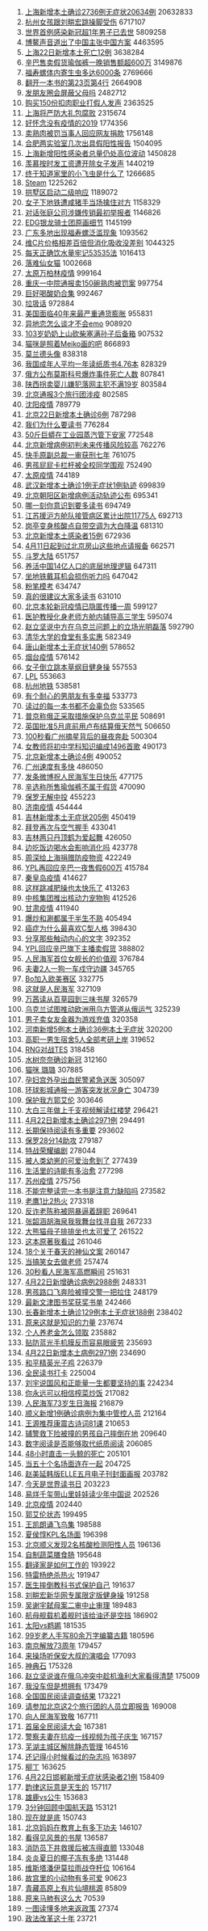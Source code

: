 1. [上海新增本土确诊2736例无症状20634例](https://s.weibo.com//weibo?q=%23%E4%B8%8A%E6%B5%B7%E6%96%B0%E5%A2%9E%E6%9C%AC%E5%9C%9F%E7%A1%AE%E8%AF%8A2736%E4%BE%8B%E6%97%A0%E7%97%87%E7%8A%B620634%E4%BE%8B%23&Refer=top) 20632833
2. [杭州女孩跟刘畊宏跳操脚受伤](https://s.weibo.com//weibo?q=%23%E6%9D%AD%E5%B7%9E%E5%A5%B3%E5%AD%A9%E8%B7%9F%E5%88%98%E7%95%8A%E5%AE%8F%E8%B7%B3%E6%93%8D%E8%84%9A%E5%8F%97%E4%BC%A4%23&Refer=top) 6717107
3. [世界首例感染新冠超1年男子已去世](https://s.weibo.com//weibo?q=%23%E4%B8%96%E7%95%8C%E9%A6%96%E4%BE%8B%E6%84%9F%E6%9F%93%E6%96%B0%E5%86%A0%E8%B6%851%E5%B9%B4%E7%94%B7%E5%AD%90%E5%B7%B2%E5%8E%BB%E4%B8%96%23&Refer=top) 5809258
4. [博鳌声音道出了中国主张中国方案](https://s.weibo.com//weibo?q=%23%E5%8D%9A%E9%B3%8C%E5%A3%B0%E9%9F%B3%E9%81%93%E5%87%BA%E4%BA%86%E4%B8%AD%E5%9B%BD%E4%B8%BB%E5%BC%A0%E4%B8%AD%E5%9B%BD%E6%96%B9%E6%A1%88%23&Refer=top) 4463595
5. [上海22日新增本土死亡12例](https://s.weibo.com//weibo?q=%23%E4%B8%8A%E6%B5%B722%E6%97%A5%E6%96%B0%E5%A2%9E%E6%9C%AC%E5%9C%9F%E6%AD%BB%E4%BA%A112%E4%BE%8B%23&Refer=top) 3638284
6. [辛巴售卖假货瑜伽裤一晚销售额超600万](https://s.weibo.com//weibo?q=%23%E8%BE%9B%E5%B7%B4%E5%94%AE%E5%8D%96%E5%81%87%E8%B4%A7%E7%91%9C%E4%BC%BD%E8%A3%A4%E4%B8%80%E6%99%9A%E9%94%80%E5%94%AE%E9%A2%9D%E8%B6%85600%E4%B8%87%23&Refer=top) 3149876
7. [福寿螺体内寄生虫多达6000条](https://s.weibo.com//weibo?q=%23%E7%A6%8F%E5%AF%BF%E8%9E%BA%E4%BD%93%E5%86%85%E5%AF%84%E7%94%9F%E8%99%AB%E5%A4%9A%E8%BE%BE6000%E6%9D%A1%23&Refer=top) 2769666
8. [翻开一本书的第23页第4行](https://s.weibo.com//weibo?q=%23%E7%BF%BB%E5%BC%80%E4%B8%80%E6%9C%AC%E4%B9%A6%E7%9A%84%E7%AC%AC23%E9%A1%B5%E7%AC%AC4%E8%A1%8C%23&Refer=top) 2664908
9. [发朋友圈会屏蔽父母吗](https://s.weibo.com//weibo?q=%23%E5%8F%91%E6%9C%8B%E5%8F%8B%E5%9C%88%E4%BC%9A%E5%B1%8F%E8%94%BD%E7%88%B6%E6%AF%8D%E5%90%97%23&Refer=top) 2482712
10. [购买150份扣肉职业打假人发声](https://s.weibo.com//weibo?q=%23%E8%B4%AD%E4%B9%B0150%E4%BB%BD%E6%89%A3%E8%82%89%E8%81%8C%E4%B8%9A%E6%89%93%E5%81%87%E4%BA%BA%E5%8F%91%E5%A3%B0%23&Refer=top) 2363525
11. [上海将严防大礼包腐败](https://s.weibo.com//weibo?q=%23%E4%B8%8A%E6%B5%B7%E5%B0%86%E4%B8%A5%E9%98%B2%E5%A4%A7%E7%A4%BC%E5%8C%85%E8%85%90%E8%B4%A5%23&Refer=top) 2315674
12. [好怀念没有疫情的2019](https://s.weibo.com//weibo?q=%23%E5%A5%BD%E6%80%80%E5%BF%B5%E6%B2%A1%E6%9C%89%E7%96%AB%E6%83%85%E7%9A%842019%23&Refer=top) 1774356
13. [卖熟肉被罚当事人回应网友捐款](https://s.weibo.com//weibo?q=%23%E5%8D%96%E7%86%9F%E8%82%89%E8%A2%AB%E7%BD%9A%E5%BD%93%E4%BA%8B%E4%BA%BA%E5%9B%9E%E5%BA%94%E7%BD%91%E5%8F%8B%E6%8D%90%E6%AC%BE%23&Refer=top) 1756148
14. [合肥两实验室几次出具假阳性报告](https://s.weibo.com//weibo?q=%23%E5%90%88%E8%82%A5%E4%B8%A4%E5%AE%9E%E9%AA%8C%E5%AE%A4%E5%87%A0%E6%AC%A1%E5%87%BA%E5%85%B7%E5%81%87%E9%98%B3%E6%80%A7%E6%8A%A5%E5%91%8A%23&Refer=top) 1504095
15. [上海新增阳性感染者总量仍处高位波动](https://s.weibo.com//weibo?q=%23%E4%B8%8A%E6%B5%B7%E6%96%B0%E5%A2%9E%E9%98%B3%E6%80%A7%E6%84%9F%E6%9F%93%E8%80%85%E6%80%BB%E9%87%8F%E4%BB%8D%E5%A4%84%E9%AB%98%E4%BD%8D%E6%B3%A2%E5%8A%A8%23&Refer=top) 1450828
16. [羡慕按时发工资遭开除女子发声](https://s.weibo.com//weibo?q=%23%E7%BE%A1%E6%85%95%E6%8C%89%E6%97%B6%E5%8F%91%E5%B7%A5%E8%B5%84%E9%81%AD%E5%BC%80%E9%99%A4%E5%A5%B3%E5%AD%90%E5%8F%91%E5%A3%B0%23&Refer=top) 1440219
17. [终于知道家里的小飞虫是什么了](https://s.weibo.com//weibo?q=%23%E7%BB%88%E4%BA%8E%E7%9F%A5%E9%81%93%E5%AE%B6%E9%87%8C%E7%9A%84%E5%B0%8F%E9%A3%9E%E8%99%AB%E6%98%AF%E4%BB%80%E4%B9%88%E4%BA%86%23&Refer=top) 1266685
18. [Steam](https://s.weibo.com//weibo?q=%23Steam%23&Refer=top) 1225262
19. [拱墅区启动二级响应](https://s.weibo.com//weibo?q=%23%E6%8B%B1%E5%A2%85%E5%8C%BA%E5%90%AF%E5%8A%A8%E4%BA%8C%E7%BA%A7%E5%93%8D%E5%BA%94%23&Refer=top) 1189072
20. [女子下地铁遭咸猪手当场擒住对方](https://s.weibo.com//weibo?q=%23%E5%A5%B3%E5%AD%90%E4%B8%8B%E5%9C%B0%E9%93%81%E9%81%AD%E5%92%B8%E7%8C%AA%E6%89%8B%E5%BD%93%E5%9C%BA%E6%93%92%E4%BD%8F%E5%AF%B9%E6%96%B9%23&Refer=top) 1158329
21. [对话张庭公司涉嫌传销最初举报者](https://s.weibo.com//weibo?q=%23%E5%AF%B9%E8%AF%9D%E5%BC%A0%E5%BA%AD%E5%85%AC%E5%8F%B8%E6%B6%89%E5%AB%8C%E4%BC%A0%E9%94%80%E6%9C%80%E5%88%9D%E4%B8%BE%E6%8A%A5%E8%80%85%23&Refer=top) 1146826
22. [EDG银龙骑士团原画细节](https://s.weibo.com//weibo?q=%23EDG%E9%93%B6%E9%BE%99%E9%AA%91%E5%A3%AB%E5%9B%A2%E5%8E%9F%E7%94%BB%E7%BB%86%E8%8A%82%23&Refer=top) 1145199
23. [广东多地出现福寿螺泛滥现象](https://s.weibo.com//weibo?q=%23%E5%B9%BF%E4%B8%9C%E5%A4%9A%E5%9C%B0%E5%87%BA%E7%8E%B0%E7%A6%8F%E5%AF%BF%E8%9E%BA%E6%B3%9B%E6%BB%A5%E7%8E%B0%E8%B1%A1%23&Refer=top) 1093562
24. [维C片价格相差百倍但消化吸收没差别](https://s.weibo.com//weibo?q=%23%E7%BB%B4C%E7%89%87%E4%BB%B7%E6%A0%BC%E7%9B%B8%E5%B7%AE%E7%99%BE%E5%80%8D%E4%BD%86%E6%B6%88%E5%8C%96%E5%90%B8%E6%94%B6%E6%B2%A1%E5%B7%AE%E5%88%AB%23&Refer=top) 1044325
25. [每天正确饮水量牢记53535法](https://s.weibo.com//weibo?q=%23%E6%AF%8F%E5%A4%A9%E6%AD%A3%E7%A1%AE%E9%A5%AE%E6%B0%B4%E9%87%8F%E7%89%A2%E8%AE%B053535%E6%B3%95%23&Refer=top) 1016413
26. [落难仙女猫](https://s.weibo.com//weibo?q=%23%E8%90%BD%E9%9A%BE%E4%BB%99%E5%A5%B3%E7%8C%AB%23&Refer=top) 1002668
27. [太原万柏林疫情](https://s.weibo.com//weibo?q=%E5%A4%AA%E5%8E%9F%E4%B8%87%E6%9F%8F%E6%9E%97%E7%96%AB%E6%83%85&Refer=top) 999164
28. [重庆一中院通报卖150碗熟肉被罚案](https://s.weibo.com//weibo?q=%23%E9%87%8D%E5%BA%86%E4%B8%80%E4%B8%AD%E9%99%A2%E9%80%9A%E6%8A%A5%E5%8D%96150%E7%A2%97%E7%86%9F%E8%82%89%E8%A2%AB%E7%BD%9A%E6%A1%88%23&Refer=top) 997754
29. [巨好喝酸奶合集](https://s.weibo.com//weibo?q=%E5%B7%A8%E5%A5%BD%E5%96%9D%E9%85%B8%E5%A5%B6%E5%90%88%E9%9B%86&Refer=top) 992467
30. [垃圾话](https://s.weibo.com//weibo?q=%E5%9E%83%E5%9C%BE%E8%AF%9D&Refer=top) 972884
31. [美国面临40年来最严重通货膨胀](https://s.weibo.com//weibo?q=%23%E7%BE%8E%E5%9B%BD%E9%9D%A2%E4%B8%B440%E5%B9%B4%E6%9D%A5%E6%9C%80%E4%B8%A5%E9%87%8D%E9%80%9A%E8%B4%A7%E8%86%A8%E8%83%80%23&Refer=top) 955831
32. [异地恋怎么谈才不会emo](https://s.weibo.com//weibo?q=%23%E5%BC%82%E5%9C%B0%E6%81%8B%E6%80%8E%E4%B9%88%E8%B0%88%E6%89%8D%E4%B8%8D%E4%BC%9Aemo%23&Refer=top) 908920
33. [103岁奶奶上山砍柴塞满孙子后备箱](https://s.weibo.com//weibo?q=%23103%E5%B2%81%E5%A5%B6%E5%A5%B6%E4%B8%8A%E5%B1%B1%E7%A0%8D%E6%9F%B4%E5%A1%9E%E6%BB%A1%E5%AD%99%E5%AD%90%E5%90%8E%E5%A4%87%E7%AE%B1%23&Refer=top) 907532
34. [猫咪是照着Meiko画的吧](https://s.weibo.com//weibo?q=%23%E7%8C%AB%E5%92%AA%E6%98%AF%E7%85%A7%E7%9D%80Meiko%E7%94%BB%E7%9A%84%E5%90%A7%23&Refer=top) 866893
35. [莫兰德头像](https://s.weibo.com//weibo?q=%23%E8%8E%AB%E5%85%B0%E5%BE%B7%E5%A4%B4%E5%83%8F%23&Refer=top) 838318
36. [我国成年人平均一年读纸质书4.76本](https://s.weibo.com//weibo?q=%23%E6%88%91%E5%9B%BD%E6%88%90%E5%B9%B4%E4%BA%BA%E5%B9%B3%E5%9D%87%E4%B8%80%E5%B9%B4%E8%AF%BB%E7%BA%B8%E8%B4%A8%E4%B9%A64.76%E6%9C%AC%23&Refer=top) 828329
37. [俄方公布莫斯科号爆炸事件死亡人数](https://s.weibo.com//weibo?q=%23%E4%BF%84%E6%96%B9%E5%85%AC%E5%B8%83%E8%8E%AB%E6%96%AF%E7%A7%91%E5%8F%B7%E7%88%86%E7%82%B8%E4%BA%8B%E4%BB%B6%E6%AD%BB%E4%BA%A1%E4%BA%BA%E6%95%B0%23&Refer=top) 807841
38. [陕西拐卖婴儿嫌犯落网主犯不满19岁](https://s.weibo.com//weibo?q=%23%E9%99%95%E8%A5%BF%E6%8B%90%E5%8D%96%E5%A9%B4%E5%84%BF%E5%AB%8C%E7%8A%AF%E8%90%BD%E7%BD%91%E4%B8%BB%E7%8A%AF%E4%B8%8D%E6%BB%A119%E5%B2%81%23&Refer=top) 803584
39. [北京通报3个旅行团涉疫](https://s.weibo.com//weibo?q=%23%E5%8C%97%E4%BA%AC%E9%80%9A%E6%8A%A53%E4%B8%AA%E6%97%85%E8%A1%8C%E5%9B%A2%E6%B6%89%E7%96%AB%23&Refer=top) 802585
40. [沈阳疫情](https://s.weibo.com//weibo?q=%23%E6%B2%88%E9%98%B3%E7%96%AB%E6%83%85%23&Refer=top) 789779
41. [北京22日新增本土确诊6例](https://s.weibo.com//weibo?q=%23%E5%8C%97%E4%BA%AC22%E6%97%A5%E6%96%B0%E5%A2%9E%E6%9C%AC%E5%9C%9F%E7%A1%AE%E8%AF%8A6%E4%BE%8B%23&Refer=top) 787298
42. [我们为什么要读书](https://s.weibo.com//weibo?q=%23%E6%88%91%E4%BB%AC%E4%B8%BA%E4%BB%80%E4%B9%88%E8%A6%81%E8%AF%BB%E4%B9%A6%23&Refer=top) 776284
43. [50斤巨蟒在工业园蒸汽管下安家](https://s.weibo.com//weibo?q=%2350%E6%96%A4%E5%B7%A8%E8%9F%92%E5%9C%A8%E5%B7%A5%E4%B8%9A%E5%9B%AD%E8%92%B8%E6%B1%BD%E7%AE%A1%E4%B8%8B%E5%AE%89%E5%AE%B6%23&Refer=top) 772548
44. [北京新增病例初判未来传播风险较高](https://s.weibo.com//weibo?q=%23%E5%8C%97%E4%BA%AC%E6%96%B0%E5%A2%9E%E7%97%85%E4%BE%8B%E5%88%9D%E5%88%A4%E6%9C%AA%E6%9D%A5%E4%BC%A0%E6%92%AD%E9%A3%8E%E9%99%A9%E8%BE%83%E9%AB%98%23&Refer=top) 762276
45. [快手原副总裁一审获刑七年](https://s.weibo.com//weibo?q=%23%E5%BF%AB%E6%89%8B%E5%8E%9F%E5%89%AF%E6%80%BB%E8%A3%81%E4%B8%80%E5%AE%A1%E8%8E%B7%E5%88%91%E4%B8%83%E5%B9%B4%23&Refer=top) 761075
46. [男孩屁屁卡栏杆被全校同学围观](https://s.weibo.com//weibo?q=%23%E7%94%B7%E5%AD%A9%E5%B1%81%E5%B1%81%E5%8D%A1%E6%A0%8F%E6%9D%86%E8%A2%AB%E5%85%A8%E6%A0%A1%E5%90%8C%E5%AD%A6%E5%9B%B4%E8%A7%82%23&Refer=top) 752490
47. [太原疫情](https://s.weibo.com//weibo?q=%23%E5%A4%AA%E5%8E%9F%E7%96%AB%E6%83%85%23&Refer=top) 744189
48. [武汉新增本土确诊1例无症状1例轨迹](https://s.weibo.com//weibo?q=%23%E6%AD%A6%E6%B1%89%E6%96%B0%E5%A2%9E%E6%9C%AC%E5%9C%9F%E7%A1%AE%E8%AF%8A1%E4%BE%8B%E6%97%A0%E7%97%87%E7%8A%B61%E4%BE%8B%E8%BD%A8%E8%BF%B9%23&Refer=top) 699839
49. [北京朝阳区新增病例活动轨迹公布](https://s.weibo.com//weibo?q=%23%E5%8C%97%E4%BA%AC%E6%9C%9D%E9%98%B3%E5%8C%BA%E6%96%B0%E5%A2%9E%E7%97%85%E4%BE%8B%E6%B4%BB%E5%8A%A8%E8%BD%A8%E8%BF%B9%E5%85%AC%E5%B8%83%23&Refer=top) 695341
50. [哪一刻你意识到要多读书](https://s.weibo.com//weibo?q=%23%E5%93%AA%E4%B8%80%E5%88%BB%E4%BD%A0%E6%84%8F%E8%AF%86%E5%88%B0%E8%A6%81%E5%A4%9A%E8%AF%BB%E4%B9%A6%23&Refer=top) 694749
51. [江苏援沪方舱队接管病区累计出院11775人](https://s.weibo.com//weibo?q=%23%E6%B1%9F%E8%8B%8F%E6%8F%B4%E6%B2%AA%E6%96%B9%E8%88%B1%E9%98%9F%E6%8E%A5%E7%AE%A1%E7%97%85%E5%8C%BA%E7%B4%AF%E8%AE%A1%E5%87%BA%E9%99%A211775%E4%BA%BA%23&Refer=top) 692713
52. [岗亭变身核酸点自带空调为大白降温](https://s.weibo.com//weibo?q=%23%E5%B2%97%E4%BA%AD%E5%8F%98%E8%BA%AB%E6%A0%B8%E9%85%B8%E7%82%B9%E8%87%AA%E5%B8%A6%E7%A9%BA%E8%B0%83%E4%B8%BA%E5%A4%A7%E7%99%BD%E9%99%8D%E6%B8%A9%23&Refer=top) 681310
53. [北京新增本土感染者15例](https://s.weibo.com//weibo?q=%23%E5%8C%97%E4%BA%AC%E6%96%B0%E5%A2%9E%E6%9C%AC%E5%9C%9F%E6%84%9F%E6%9F%93%E8%80%8515%E4%BE%8B%23&Refer=top) 672936
54. [4月11日起到过北京房山这些地点请报备](https://s.weibo.com//weibo?q=%234%E6%9C%8811%E6%97%A5%E8%B5%B7%E5%88%B0%E8%BF%87%E5%8C%97%E4%BA%AC%E6%88%BF%E5%B1%B1%E8%BF%99%E4%BA%9B%E5%9C%B0%E7%82%B9%E8%AF%B7%E6%8A%A5%E5%A4%87%23&Refer=top) 662571
55. [斗罗大陆](https://s.weibo.com//weibo?q=%E6%96%97%E7%BD%97%E5%A4%A7%E9%99%86&Refer=top) 651757
56. [养活中国14亿人口的底层地理逻辑](https://s.weibo.com//weibo?q=%E5%85%BB%E6%B4%BB%E4%B8%AD%E5%9B%BD14%E4%BA%BF%E4%BA%BA%E5%8F%A3%E7%9A%84%E5%BA%95%E5%B1%82%E5%9C%B0%E7%90%86%E9%80%BB%E8%BE%91&Refer=top) 647311
57. [坐地铁戴耳机会损伤听力吗](https://s.weibo.com//weibo?q=%23%E5%9D%90%E5%9C%B0%E9%93%81%E6%88%B4%E8%80%B3%E6%9C%BA%E4%BC%9A%E6%8D%9F%E4%BC%A4%E5%90%AC%E5%8A%9B%E5%90%97%23&Refer=top) 647042
58. [粉笔模考](https://s.weibo.com//weibo?q=%23%E7%B2%89%E7%AC%94%E6%A8%A1%E8%80%83%23&Refer=top) 634747
59. [真的很建议大家多读书](https://s.weibo.com//weibo?q=%23%E7%9C%9F%E7%9A%84%E5%BE%88%E5%BB%BA%E8%AE%AE%E5%A4%A7%E5%AE%B6%E5%A4%9A%E8%AF%BB%E4%B9%A6%23&Refer=top) 631010
60. [北京本轮新冠疫情已隐匿传播一周](https://s.weibo.com//weibo?q=%23%E5%8C%97%E4%BA%AC%E6%9C%AC%E8%BD%AE%E6%96%B0%E5%86%A0%E7%96%AB%E6%83%85%E5%B7%B2%E9%9A%90%E5%8C%BF%E4%BC%A0%E6%92%AD%E4%B8%80%E5%91%A8%23&Refer=top) 599127
61. [医护教授化身老师方舱内辅导高三学生](https://s.weibo.com//weibo?q=%23%E5%8C%BB%E6%8A%A4%E6%95%99%E6%8E%88%E5%8C%96%E8%BA%AB%E8%80%81%E5%B8%88%E6%96%B9%E8%88%B1%E5%86%85%E8%BE%85%E5%AF%BC%E9%AB%98%E4%B8%89%E5%AD%A6%E7%94%9F%23&Refer=top) 595074
62. [赵立坚说中方在乌克兰问题上的立场光明磊落](https://s.weibo.com//weibo?q=%23%E8%B5%B5%E7%AB%8B%E5%9D%9A%E8%AF%B4%E4%B8%AD%E6%96%B9%E5%9C%A8%E4%B9%8C%E5%85%8B%E5%85%B0%E9%97%AE%E9%A2%98%E4%B8%8A%E7%9A%84%E7%AB%8B%E5%9C%BA%E5%85%89%E6%98%8E%E7%A3%8A%E8%90%BD%23&Refer=top) 592790
63. [清华大学的食堂有多实惠](https://s.weibo.com//weibo?q=%23%E6%B8%85%E5%8D%8E%E5%A4%A7%E5%AD%A6%E7%9A%84%E9%A3%9F%E5%A0%82%E6%9C%89%E5%A4%9A%E5%AE%9E%E6%83%A0%23&Refer=top) 582349
64. [唐山新增本土无症状140例](https://s.weibo.com//weibo?q=%23%E5%94%90%E5%B1%B1%E6%96%B0%E5%A2%9E%E6%9C%AC%E5%9C%9F%E6%97%A0%E7%97%87%E7%8A%B6140%E4%BE%8B%23&Refer=top) 578652
65. [烟台疫情](https://s.weibo.com//weibo?q=%23%E7%83%9F%E5%8F%B0%E7%96%AB%E6%83%85%23&Refer=top) 576142
66. [女子倒立跳本草纲目健身操](https://s.weibo.com//weibo?q=%23%E5%A5%B3%E5%AD%90%E5%80%92%E7%AB%8B%E8%B7%B3%E6%9C%AC%E8%8D%89%E7%BA%B2%E7%9B%AE%E5%81%A5%E8%BA%AB%E6%93%8D%23&Refer=top) 557553
67. [LPL](https://s.weibo.com//weibo?q=LPL&Refer=top) 553663
68. [杭州地铁](https://s.weibo.com//weibo?q=%E6%9D%AD%E5%B7%9E%E5%9C%B0%E9%93%81&Refer=top) 538581
69. [有个耐心的男朋友有多幸福](https://s.weibo.com//weibo?q=%23%E6%9C%89%E4%B8%AA%E8%80%90%E5%BF%83%E7%9A%84%E7%94%B7%E6%9C%8B%E5%8F%8B%E6%9C%89%E5%A4%9A%E5%B9%B8%E7%A6%8F%23&Refer=top) 533773
70. [读过的每一本书都不会辜负你](https://s.weibo.com//weibo?q=%23%E8%AF%BB%E8%BF%87%E7%9A%84%E6%AF%8F%E4%B8%80%E6%9C%AC%E4%B9%A6%E9%83%BD%E4%B8%8D%E4%BC%9A%E8%BE%9C%E8%B4%9F%E4%BD%A0%23&Refer=top) 533565
71. [普京称俄正采取措施保护乌克兰平民](https://s.weibo.com//weibo?q=%23%E6%99%AE%E4%BA%AC%E7%A7%B0%E4%BF%84%E6%AD%A3%E9%87%87%E5%8F%96%E6%8E%AA%E6%96%BD%E4%BF%9D%E6%8A%A4%E4%B9%8C%E5%85%8B%E5%85%B0%E5%B9%B3%E6%B0%91%23&Refer=top) 508691
72. [英国批准5月底前用卢布结算俄天然气](https://s.weibo.com//weibo?q=%23%E8%8B%B1%E5%9B%BD%E6%89%B9%E5%87%865%E6%9C%88%E5%BA%95%E5%89%8D%E7%94%A8%E5%8D%A2%E5%B8%83%E7%BB%93%E7%AE%97%E4%BF%84%E5%A4%A9%E7%84%B6%E6%B0%94%23&Refer=top) 506650
73. [100秒看广州摘星背后的昼夜奔赴](https://s.weibo.com//weibo?q=%23100%E7%A7%92%E7%9C%8B%E5%B9%BF%E5%B7%9E%E6%91%98%E6%98%9F%E8%83%8C%E5%90%8E%E7%9A%84%E6%98%BC%E5%A4%9C%E5%A5%94%E8%B5%B4%23&Refer=top) 500304
74. [女教师将初中学科知识编成1496首歌](https://s.weibo.com//weibo?q=%23%E5%A5%B3%E6%95%99%E5%B8%88%E5%B0%86%E5%88%9D%E4%B8%AD%E5%AD%A6%E7%A7%91%E7%9F%A5%E8%AF%86%E7%BC%96%E6%88%901496%E9%A6%96%E6%AD%8C%23&Refer=top) 490173
75. [北京新增本土确诊4例](https://s.weibo.com//weibo?q=%23%E5%8C%97%E4%BA%AC%E6%96%B0%E5%A2%9E%E6%9C%AC%E5%9C%9F%E7%A1%AE%E8%AF%8A4%E4%BE%8B%23&Refer=top) 490052
76. [广州速度有多快](https://s.weibo.com//weibo?q=%23%E5%B9%BF%E5%B7%9E%E9%80%9F%E5%BA%A6%E6%9C%89%E5%A4%9A%E5%BF%AB%23&Refer=top) 486050
77. [发条微博祝人民海军生日快乐](https://s.weibo.com//weibo?q=%23%E5%8F%91%E6%9D%A1%E5%BE%AE%E5%8D%9A%E7%A5%9D%E4%BA%BA%E6%B0%91%E6%B5%B7%E5%86%9B%E7%94%9F%E6%97%A5%E5%BF%AB%E4%B9%90%23&Refer=top) 477175
78. [辛选称所售瑜伽裤不属于假货](https://s.weibo.com//weibo?q=%23%E8%BE%9B%E9%80%89%E7%A7%B0%E6%89%80%E5%94%AE%E7%91%9C%E4%BC%BD%E8%A3%A4%E4%B8%8D%E5%B1%9E%E4%BA%8E%E5%81%87%E8%B4%A7%23&Refer=top) 470090
79. [保罗无解中投](https://s.weibo.com//weibo?q=%23%E4%BF%9D%E7%BD%97%E6%97%A0%E8%A7%A3%E4%B8%AD%E6%8A%95%23&Refer=top) 455223
80. [济南疫情](https://s.weibo.com//weibo?q=%23%E6%B5%8E%E5%8D%97%E7%96%AB%E6%83%85%23&Refer=top) 454444
81. [吉林新增本土无症状205例](https://s.weibo.com//weibo?q=%23%E5%90%89%E6%9E%97%E6%96%B0%E5%A2%9E%E6%9C%AC%E5%9C%9F%E6%97%A0%E7%97%87%E7%8A%B6205%E4%BE%8B%23&Refer=top) 450419
82. [拜登再次与空气握手](https://s.weibo.com//weibo?q=%23%E6%8B%9C%E7%99%BB%E5%86%8D%E6%AC%A1%E4%B8%8E%E7%A9%BA%E6%B0%94%E6%8F%A1%E6%89%8B%23&Refer=top) 433041
83. [吉林两只丹顶鹤为爱起舞](https://s.weibo.com//weibo?q=%23%E5%90%89%E6%9E%97%E4%B8%A4%E5%8F%AA%E4%B8%B9%E9%A1%B6%E9%B9%A4%E4%B8%BA%E7%88%B1%E8%B5%B7%E8%88%9E%23&Refer=top) 426050
84. [边吃饭边喝水会影响消化吗](https://s.weibo.com//weibo?q=%23%E8%BE%B9%E5%90%83%E9%A5%AD%E8%BE%B9%E5%96%9D%E6%B0%B4%E4%BC%9A%E5%BD%B1%E5%93%8D%E6%B6%88%E5%8C%96%E5%90%97%23&Refer=top) 423778
85. [周深给上海捐赠防疫物资](https://s.weibo.com//weibo?q=%23%E5%91%A8%E6%B7%B1%E7%BB%99%E4%B8%8A%E6%B5%B7%E6%8D%90%E8%B5%A0%E9%98%B2%E7%96%AB%E7%89%A9%E8%B5%84%23&Refer=top) 422249
86. [YPL再回应辛巴一夜售假600万](https://s.weibo.com//weibo?q=%23YPL%E5%86%8D%E5%9B%9E%E5%BA%94%E8%BE%9B%E5%B7%B4%E4%B8%80%E5%A4%9C%E5%94%AE%E5%81%87600%E4%B8%87%23&Refer=top) 415784
87. [秦皇岛疫情](https://s.weibo.com//weibo?q=%E7%A7%A6%E7%9A%87%E5%B2%9B%E7%96%AB%E6%83%85&Refer=top) 414627
88. [这样跳减肥操也太快乐了](https://s.weibo.com//weibo?q=%23%E8%BF%99%E6%A0%B7%E8%B7%B3%E5%87%8F%E8%82%A5%E6%93%8D%E4%B9%9F%E5%A4%AA%E5%BF%AB%E4%B9%90%E4%BA%86%23&Refer=top) 413263
89. [中核集团推出核动力宠物狗](https://s.weibo.com//weibo?q=%23%E4%B8%AD%E6%A0%B8%E9%9B%86%E5%9B%A2%E6%8E%A8%E5%87%BA%E6%A0%B8%E5%8A%A8%E5%8A%9B%E5%AE%A0%E7%89%A9%E7%8B%97%23&Refer=top) 412526
90. [甘肃疫情](https://s.weibo.com//weibo?q=%E7%94%98%E8%82%83%E7%96%AB%E6%83%85&Refer=top) 411940
91. [爆炒和涮都属于半生不熟](https://s.weibo.com//weibo?q=%23%E7%88%86%E7%82%92%E5%92%8C%E6%B6%AE%E9%83%BD%E5%B1%9E%E4%BA%8E%E5%8D%8A%E7%94%9F%E4%B8%8D%E7%86%9F%23&Refer=top) 405494
92. [癌症为什么最喜欢C型人格](https://s.weibo.com//weibo?q=%23%E7%99%8C%E7%97%87%E4%B8%BA%E4%BB%80%E4%B9%88%E6%9C%80%E5%96%9C%E6%AC%A2C%E5%9E%8B%E4%BA%BA%E6%A0%BC%23&Refer=top) 398430
93. [分享那些触动内心的文字](https://s.weibo.com//weibo?q=%23%E5%88%86%E4%BA%AB%E9%82%A3%E4%BA%9B%E8%A7%A6%E5%8A%A8%E5%86%85%E5%BF%83%E7%9A%84%E6%96%87%E5%AD%97%23&Refer=top) 392352
94. [YPL回应辛巴旗下主播卖假货](https://s.weibo.com//weibo?q=%23YPL%E5%9B%9E%E5%BA%94%E8%BE%9B%E5%B7%B4%E6%97%97%E4%B8%8B%E4%B8%BB%E6%92%AD%E5%8D%96%E5%81%87%E8%B4%A7%23&Refer=top) 388802
95. [人民海军首位女舰长的价值观](https://s.weibo.com//weibo?q=%23%E4%BA%BA%E6%B0%91%E6%B5%B7%E5%86%9B%E9%A6%96%E4%BD%8D%E5%A5%B3%E8%88%B0%E9%95%BF%E7%9A%84%E4%BB%B7%E5%80%BC%E8%A7%82%23&Refer=top) 376784
96. [夫妻2人一狗一车戍守边疆](https://s.weibo.com//weibo?q=%23%E5%A4%AB%E5%A6%BB2%E4%BA%BA%E4%B8%80%E7%8B%97%E4%B8%80%E8%BD%A6%E6%88%8D%E5%AE%88%E8%BE%B9%E7%96%86%23&Refer=top) 345765
97. [Bo加入欧美赛区](https://s.weibo.com//weibo?q=%23Bo%E5%8A%A0%E5%85%A5%E6%AC%A7%E7%BE%8E%E8%B5%9B%E5%8C%BA%23&Refer=top) 332775
98. [这就是人民海军](https://s.weibo.com//weibo?q=%23%E8%BF%99%E5%B0%B1%E6%98%AF%E4%BA%BA%E6%B0%91%E6%B5%B7%E5%86%9B%23&Refer=top) 327109
99. [万茜读从百草园到三味书屋](https://s.weibo.com//weibo?q=%23%E4%B8%87%E8%8C%9C%E8%AF%BB%E4%BB%8E%E7%99%BE%E8%8D%89%E5%9B%AD%E5%88%B0%E4%B8%89%E5%91%B3%E4%B9%A6%E5%B1%8B%23&Refer=top) 326579
100. [乌克兰试图推动欧洲用乌方管道从俄运气](https://s.weibo.com//weibo?q=%23%E4%B9%8C%E5%85%8B%E5%85%B0%E8%AF%95%E5%9B%BE%E6%8E%A8%E5%8A%A8%E6%AC%A7%E6%B4%B2%E7%94%A8%E4%B9%8C%E6%96%B9%E7%AE%A1%E9%81%93%E4%BB%8E%E4%BF%84%E8%BF%90%E6%B0%94%23&Refer=top) 325239
101. [男子卖女友金器为游戏充值](https://s.weibo.com//weibo?q=%23%E7%94%B7%E5%AD%90%E5%8D%96%E5%A5%B3%E5%8F%8B%E9%87%91%E5%99%A8%E4%B8%BA%E6%B8%B8%E6%88%8F%E5%85%85%E5%80%BC%23&Refer=top) 320358
102. [河南新增5例本土确诊36例本土无症状](https://s.weibo.com//weibo?q=%23%E6%B2%B3%E5%8D%97%E6%96%B0%E5%A2%9E5%E4%BE%8B%E6%9C%AC%E5%9C%9F%E7%A1%AE%E8%AF%8A36%E4%BE%8B%E6%9C%AC%E5%9C%9F%E6%97%A0%E7%97%87%E7%8A%B6%23&Refer=top) 320200
103. [高职一男生宿舍5人全部考研上岸](https://s.weibo.com//weibo?q=%23%E9%AB%98%E8%81%8C%E4%B8%80%E7%94%B7%E7%94%9F%E5%AE%BF%E8%88%8D5%E4%BA%BA%E5%85%A8%E9%83%A8%E8%80%83%E7%A0%94%E4%B8%8A%E5%B2%B8%23&Refer=top) 319652
104. [RNG对战TES](https://s.weibo.com//weibo?q=%23RNG%E5%AF%B9%E6%88%98TES%23&Refer=top) 318458
105. [水树奈奈确诊新冠](https://s.weibo.com//weibo?q=%23%E6%B0%B4%E6%A0%91%E5%A5%88%E5%A5%88%E7%A1%AE%E8%AF%8A%E6%96%B0%E5%86%A0%23&Refer=top) 312160
106. [猫咪 璐璐](https://s.weibo.com//weibo?q=%E7%8C%AB%E5%92%AA%20%E7%92%90%E7%92%90&Refer=top) 307885
107. [孕妇宫外孕出血民警紧急送医](https://s.weibo.com//weibo?q=%23%E5%AD%95%E5%A6%87%E5%AE%AB%E5%A4%96%E5%AD%95%E5%87%BA%E8%A1%80%E6%B0%91%E8%AD%A6%E7%B4%A7%E6%80%A5%E9%80%81%E5%8C%BB%23&Refer=top) 305097
108. [环球影城通报一游客突发状况身亡](https://s.weibo.com//weibo?q=%23%E7%8E%AF%E7%90%83%E5%BD%B1%E5%9F%8E%E9%80%9A%E6%8A%A5%E4%B8%80%E6%B8%B8%E5%AE%A2%E7%AA%81%E5%8F%91%E7%8A%B6%E5%86%B5%E8%BA%AB%E4%BA%A1%23&Refer=top) 304739
109. [保护我方郭艾伦](https://s.weibo.com//weibo?q=%23%E4%BF%9D%E6%8A%A4%E6%88%91%E6%96%B9%E9%83%AD%E8%89%BE%E4%BC%A6%23&Refer=top) 303646
110. [大白三年做上千支视频解读红楼梦](https://s.weibo.com//weibo?q=%23%E5%A4%A7%E7%99%BD%E4%B8%89%E5%B9%B4%E5%81%9A%E4%B8%8A%E5%8D%83%E6%94%AF%E8%A7%86%E9%A2%91%E8%A7%A3%E8%AF%BB%E7%BA%A2%E6%A5%BC%E6%A2%A6%23&Refer=top) 296421
111. [4月22日新增本土确诊2971例](https://s.weibo.com//weibo?q=%234%E6%9C%8822%E6%97%A5%E6%96%B0%E5%A2%9E%E6%9C%AC%E5%9C%9F%E7%A1%AE%E8%AF%8A2971%E4%BE%8B%23&Refer=top) 294491
112. [长期保持阅读有多重要](https://s.weibo.com//weibo?q=%23%E9%95%BF%E6%9C%9F%E4%BF%9D%E6%8C%81%E9%98%85%E8%AF%BB%E6%9C%89%E5%A4%9A%E9%87%8D%E8%A6%81%23&Refer=top) 293602
113. [保罗28分14助攻](https://s.weibo.com//weibo?q=%23%E4%BF%9D%E7%BD%9728%E5%88%8614%E5%8A%A9%E6%94%BB%23&Refer=top) 279187
114. [特战荣耀编剧](https://s.weibo.com//weibo?q=%23%E7%89%B9%E6%88%98%E8%8D%A3%E8%80%80%E7%BC%96%E5%89%A7%23&Refer=top) 278044
115. [被人类幼崽的可爱治愈到了](https://s.weibo.com//weibo?q=%23%E8%A2%AB%E4%BA%BA%E7%B1%BB%E5%B9%BC%E5%B4%BD%E7%9A%84%E5%8F%AF%E7%88%B1%E6%B2%BB%E6%84%88%E5%88%B0%E4%BA%86%23&Refer=top) 277439
116. [生活里的诗能有多治愈](https://s.weibo.com//weibo?q=%23%E7%94%9F%E6%B4%BB%E9%87%8C%E7%9A%84%E8%AF%97%E8%83%BD%E6%9C%89%E5%A4%9A%E6%B2%BB%E6%84%88%23&Refer=top) 277298
117. [苏州疫情](https://s.weibo.com//weibo?q=%E8%8B%8F%E5%B7%9E%E7%96%AB%E6%83%85&Refer=top) 275756
118. [不能完整读完一本书是注意力缺陷吗](https://s.weibo.com//weibo?q=%23%E4%B8%8D%E8%83%BD%E5%AE%8C%E6%95%B4%E8%AF%BB%E5%AE%8C%E4%B8%80%E6%9C%AC%E4%B9%A6%E6%98%AF%E6%B3%A8%E6%84%8F%E5%8A%9B%E7%BC%BA%E9%99%B7%E5%90%97%23&Refer=top) 273582
119. [老鹰1比2热火](https://s.weibo.com//weibo?q=%23%E8%80%81%E9%B9%B01%E6%AF%942%E7%83%AD%E7%81%AB%23&Refer=top) 273318
120. [反诈老陈称被网暴逼着辞职](https://s.weibo.com//weibo?q=%23%E5%8F%8D%E8%AF%88%E8%80%81%E9%99%88%E7%A7%B0%E8%A2%AB%E7%BD%91%E6%9A%B4%E9%80%BC%E7%9D%80%E8%BE%9E%E8%81%8C%23&Refer=top) 269641
121. [张韶涵胡海泉我我舞台找寻自我](https://s.weibo.com//weibo?q=%23%E5%BC%A0%E9%9F%B6%E6%B6%B5%E8%83%A1%E6%B5%B7%E6%B3%89%E6%88%91%E6%88%91%E8%88%9E%E5%8F%B0%E6%89%BE%E5%AF%BB%E8%87%AA%E6%88%91%23&Refer=top) 267233
122. [大熊猫母子排排坐也太可爱了](https://s.weibo.com//weibo?q=%23%E5%A4%A7%E7%86%8A%E7%8C%AB%E6%AF%8D%E5%AD%90%E6%8E%92%E6%8E%92%E5%9D%90%E4%B9%9F%E5%A4%AA%E5%8F%AF%E7%88%B1%E4%BA%86%23&Refer=top) 261522
123. [这本原著我看过](https://s.weibo.com//weibo?q=%23%E8%BF%99%E6%9C%AC%E5%8E%9F%E8%91%97%E6%88%91%E7%9C%8B%E8%BF%87%23&Refer=top) 261046
124. [18个关于春天的神仙文案](https://s.weibo.com//weibo?q=%2318%E4%B8%AA%E5%85%B3%E4%BA%8E%E6%98%A5%E5%A4%A9%E7%9A%84%E7%A5%9E%E4%BB%99%E6%96%87%E6%A1%88%23&Refer=top) 260147
125. [当搞笑女去做老师](https://s.weibo.com//weibo?q=%23%E5%BD%93%E6%90%9E%E7%AC%91%E5%A5%B3%E5%8E%BB%E5%81%9A%E8%80%81%E5%B8%88%23&Refer=top) 257474
126. [30秒看人民海军高燃瞬间](https://s.weibo.com//weibo?q=%2330%E7%A7%92%E7%9C%8B%E4%BA%BA%E6%B0%91%E6%B5%B7%E5%86%9B%E9%AB%98%E7%87%83%E7%9E%AC%E9%97%B4%23&Refer=top) 251631
127. [4月22日新增确诊病例2988例](https://s.weibo.com//weibo?q=%234%E6%9C%8822%E6%97%A5%E6%96%B0%E5%A2%9E%E7%A1%AE%E8%AF%8A%E7%97%85%E4%BE%8B2988%E4%BE%8B%23&Refer=top) 248331
128. [男孩路口飞奔险被撞交警一把拉住](https://s.weibo.com//weibo?q=%23%E7%94%B7%E5%AD%A9%E8%B7%AF%E5%8F%A3%E9%A3%9E%E5%A5%94%E9%99%A9%E8%A2%AB%E6%92%9E%E4%BA%A4%E8%AD%A6%E4%B8%80%E6%8A%8A%E6%8B%89%E4%BD%8F%23&Refer=top) 248179
129. [最新文津图书奖获奖书单](https://s.weibo.com//weibo?q=%23%E6%9C%80%E6%96%B0%E6%96%87%E6%B4%A5%E5%9B%BE%E4%B9%A6%E5%A5%96%E8%8E%B7%E5%A5%96%E4%B9%A6%E5%8D%95%23&Refer=top) 242466
130. [长春新增本土确诊129例本土无症状188例](https://s.weibo.com//weibo?q=%23%E9%95%BF%E6%98%A5%E6%96%B0%E5%A2%9E%E6%9C%AC%E5%9C%9F%E7%A1%AE%E8%AF%8A129%E4%BE%8B%E6%9C%AC%E5%9C%9F%E6%97%A0%E7%97%87%E7%8A%B6188%E4%BE%8B%23&Refer=top) 238402
131. [原来这就是知识的力量](https://s.weibo.com//weibo?q=%23%E5%8E%9F%E6%9D%A5%E8%BF%99%E5%B0%B1%E6%98%AF%E7%9F%A5%E8%AF%86%E7%9A%84%E5%8A%9B%E9%87%8F%23&Refer=top) 237674
132. [个人养老金怎么领取](https://s.weibo.com//weibo?q=%23%E4%B8%AA%E4%BA%BA%E5%85%BB%E8%80%81%E9%87%91%E6%80%8E%E4%B9%88%E9%A2%86%E5%8F%96%23&Refer=top) 235882
133. [贴防蓝光手机膜反而容易眼疲劳](https://s.weibo.com//weibo?q=%23%E8%B4%B4%E9%98%B2%E8%93%9D%E5%85%89%E6%89%8B%E6%9C%BA%E8%86%9C%E5%8F%8D%E8%80%8C%E5%AE%B9%E6%98%93%E7%9C%BC%E7%96%B2%E5%8A%B3%23&Refer=top) 235693
134. [4月22日新增本土病例2971例](https://s.weibo.com//weibo?q=%234%E6%9C%8822%E6%97%A5%E6%96%B0%E5%A2%9E%E6%9C%AC%E5%9C%9F%E7%97%85%E4%BE%8B2971%E4%BE%8B%23&Refer=top) 234690
135. [和平精英光子鸡](https://s.weibo.com//weibo?q=%23%E5%92%8C%E5%B9%B3%E7%B2%BE%E8%8B%B1%E5%85%89%E5%AD%90%E9%B8%A1%23&Refer=top) 226379
136. [全民读书打卡](https://s.weibo.com//weibo?q=%E5%85%A8%E6%B0%91%E8%AF%BB%E4%B9%A6%E6%89%93%E5%8D%A1&Refer=top) 225004
137. [刘宇说国风和正能量一生都要坚持的事](https://s.weibo.com//weibo?q=%23%E5%88%98%E5%AE%87%E8%AF%B4%E5%9B%BD%E9%A3%8E%E5%92%8C%E6%AD%A3%E8%83%BD%E9%87%8F%E4%B8%80%E7%94%9F%E9%83%BD%E8%A6%81%E5%9D%9A%E6%8C%81%E7%9A%84%E4%BA%8B%23&Refer=top) 224234
138. [你永远可以相信榨菜炒饭](https://s.weibo.com//weibo?q=%23%E4%BD%A0%E6%B0%B8%E8%BF%9C%E5%8F%AF%E4%BB%A5%E7%9B%B8%E4%BF%A1%E6%A6%A8%E8%8F%9C%E7%82%92%E9%A5%AD%23&Refer=top) 217082
139. [人民海军73岁生日海报](https://s.weibo.com//weibo?q=%23%E4%BA%BA%E6%B0%91%E6%B5%B7%E5%86%9B73%E5%B2%81%E7%94%9F%E6%97%A5%E6%B5%B7%E6%8A%A5%23&Refer=top) 216879
140. [顺义新增1例确诊病例为集中管控人员](https://s.weibo.com//weibo?q=%23%E9%A1%BA%E4%B9%89%E6%96%B0%E5%A2%9E1%E4%BE%8B%E7%A1%AE%E8%AF%8A%E7%97%85%E4%BE%8B%E4%B8%BA%E9%9B%86%E4%B8%AD%E7%AE%A1%E6%8E%A7%E4%BA%BA%E5%91%98%23&Refer=top) 212164
141. [王源推荐康震古诗词81课](https://s.weibo.com//weibo?q=%23%E7%8E%8B%E6%BA%90%E6%8E%A8%E8%8D%90%E5%BA%B7%E9%9C%87%E5%8F%A4%E8%AF%97%E8%AF%8D81%E8%AF%BE%23&Refer=top) 210653
142. [辅警救下险被撞的男孩自己摔倒在地](https://s.weibo.com//weibo?q=%23%E8%BE%85%E8%AD%A6%E6%95%91%E4%B8%8B%E9%99%A9%E8%A2%AB%E6%92%9E%E7%9A%84%E7%94%B7%E5%AD%A9%E8%87%AA%E5%B7%B1%E6%91%94%E5%80%92%E5%9C%A8%E5%9C%B0%23&Refer=top) 209640
143. [数字阅读是否能够取代纸质阅读](https://s.weibo.com//weibo?q=%23%E6%95%B0%E5%AD%97%E9%98%85%E8%AF%BB%E6%98%AF%E5%90%A6%E8%83%BD%E5%A4%9F%E5%8F%96%E4%BB%A3%E7%BA%B8%E8%B4%A8%E9%98%85%E8%AF%BB%23&Refer=top) 206085
144. [48小时直击一头鲸的死亡](https://s.weibo.com//weibo?q=%2348%E5%B0%8F%E6%97%B6%E7%9B%B4%E5%87%BB%E4%B8%80%E5%A4%B4%E9%B2%B8%E7%9A%84%E6%AD%BB%E4%BA%A1%23&Refer=top) 205101
145. [当五十个名场面连在一起](https://s.weibo.com//weibo?q=%23%E5%BD%93%E4%BA%94%E5%8D%81%E4%B8%AA%E5%90%8D%E5%9C%BA%E9%9D%A2%E8%BF%9E%E5%9C%A8%E4%B8%80%E8%B5%B7%23&Refer=top) 204725
146. [赵美延韩版ELLE五月电子刊封面画报](https://s.weibo.com//weibo?q=%23%E8%B5%B5%E7%BE%8E%E5%BB%B6%E9%9F%A9%E7%89%88ELLE%E4%BA%94%E6%9C%88%E7%94%B5%E5%AD%90%E5%88%8A%E5%B0%81%E9%9D%A2%E7%94%BB%E6%8A%A5%23&Refer=top) 203782
147. [今天是世界读书日](https://s.weibo.com//weibo?q=%23%E4%BB%8A%E5%A4%A9%E6%98%AF%E4%B8%96%E7%95%8C%E8%AF%BB%E4%B9%A6%E6%97%A5%23&Refer=top) 203223
148. [易烊千玺带山里娃娃读少年中国说](https://s.weibo.com//weibo?q=%23%E6%98%93%E7%83%8A%E5%8D%83%E7%8E%BA%E5%B8%A6%E5%B1%B1%E9%87%8C%E5%A8%83%E5%A8%83%E8%AF%BB%E5%B0%91%E5%B9%B4%E4%B8%AD%E5%9B%BD%E8%AF%B4%23&Refer=top) 202526
149. [北京疫情](https://s.weibo.com//weibo?q=%23%E5%8C%97%E4%BA%AC%E7%96%AB%E6%83%85%23&Refer=top) 202440
150. [郭艾伦状态](https://s.weibo.com//weibo?q=%23%E9%83%AD%E8%89%BE%E4%BC%A6%E7%8A%B6%E6%80%81%23&Refer=top) 199495
151. [王凯朗诵飞鸟集](https://s.weibo.com//weibo?q=%23%E7%8E%8B%E5%87%AF%E6%9C%97%E8%AF%B5%E9%A3%9E%E9%B8%9F%E9%9B%86%23&Refer=top) 198588
152. [夏侯惇KPL名场面](https://s.weibo.com//weibo?q=%23%E5%A4%8F%E4%BE%AF%E6%83%87KPL%E5%90%8D%E5%9C%BA%E9%9D%A2%23&Refer=top) 196398
153. [北京顺义发现2名核酸检测阳性人员](https://s.weibo.com//weibo?q=%23%E5%8C%97%E4%BA%AC%E9%A1%BA%E4%B9%89%E5%8F%91%E7%8E%B02%E5%90%8D%E6%A0%B8%E9%85%B8%E6%A3%80%E6%B5%8B%E9%98%B3%E6%80%A7%E4%BA%BA%E5%91%98%23&Refer=top) 196136
154. [自制蔬菜膳食肠](https://s.weibo.com//weibo?q=%23%E8%87%AA%E5%88%B6%E8%94%AC%E8%8F%9C%E8%86%B3%E9%A3%9F%E8%82%A0%23&Refer=top) 195648
155. [翻译家是如何工作的](https://s.weibo.com//weibo?q=%23%E7%BF%BB%E8%AF%91%E5%AE%B6%E6%98%AF%E5%A6%82%E4%BD%95%E5%B7%A5%E4%BD%9C%E7%9A%84%23&Refer=top) 193922
156. [特雷杨绝杀热火](https://s.weibo.com//weibo?q=%23%E7%89%B9%E9%9B%B7%E6%9D%A8%E7%BB%9D%E6%9D%80%E7%83%AD%E7%81%AB%23&Refer=top) 191947
157. [医生摔倒教科书式保护自己](https://s.weibo.com//weibo?q=%23%E5%8C%BB%E7%94%9F%E6%91%94%E5%80%92%E6%95%99%E7%A7%91%E4%B9%A6%E5%BC%8F%E4%BF%9D%E6%8A%A4%E8%87%AA%E5%B7%B1%23&Refer=top) 191637
158. [刘畊宏新华网专属限定版健身操](https://s.weibo.com//weibo?q=%23%E5%88%98%E7%95%8A%E5%AE%8F%E6%96%B0%E5%8D%8E%E7%BD%91%E4%B8%93%E5%B1%9E%E9%99%90%E5%AE%9A%E7%89%88%E5%81%A5%E8%BA%AB%E6%93%8D%23&Refer=top) 191258
159. [吴谢宇弑母案二审中止审理](https://s.weibo.com//weibo?q=%23%E5%90%B4%E8%B0%A2%E5%AE%87%E5%BC%91%E6%AF%8D%E6%A1%88%E4%BA%8C%E5%AE%A1%E4%B8%AD%E6%AD%A2%E5%AE%A1%E7%90%86%23&Refer=top) 189483
160. [航母舰载机着舰时该给油还是空挡](https://s.weibo.com//weibo?q=%23%E8%88%AA%E6%AF%8D%E8%88%B0%E8%BD%BD%E6%9C%BA%E7%9D%80%E8%88%B0%E6%97%B6%E8%AF%A5%E7%BB%99%E6%B2%B9%E8%BF%98%E6%98%AF%E7%A9%BA%E6%8C%A1%23&Refer=top) 186902
161. [太阳vs鹈鹕](https://s.weibo.com//weibo?q=%23%E5%A4%AA%E9%98%B3vs%E9%B9%88%E9%B9%95%23&Refer=top) 181535
162. [99岁老人手写80余万字编纂古籍](https://s.weibo.com//weibo?q=%2399%E5%B2%81%E8%80%81%E4%BA%BA%E6%89%8B%E5%86%9980%E4%BD%99%E4%B8%87%E5%AD%97%E7%BC%96%E7%BA%82%E5%8F%A4%E7%B1%8D%23&Refer=top) 180596
163. [南京解放73周年](https://s.weibo.com//weibo?q=%E5%8D%97%E4%BA%AC%E8%A7%A3%E6%94%BE73%E5%91%A8%E5%B9%B4&Refer=top) 179457
164. [来操场听保安大叔的演唱会](https://s.weibo.com//weibo?q=%23%E6%9D%A5%E6%93%8D%E5%9C%BA%E5%90%AC%E4%BF%9D%E5%AE%89%E5%A4%A7%E5%8F%94%E7%9A%84%E6%BC%94%E5%94%B1%E4%BC%9A%23&Refer=top) 177093
165. [神典石](https://s.weibo.com//weibo?q=%E7%A5%9E%E5%85%B8%E7%9F%B3&Refer=top) 175328
166. [赵立坚说谁在俄乌冲突中趁机渔利大家看得清楚](https://s.weibo.com//weibo?q=%23%E8%B5%B5%E7%AB%8B%E5%9D%9A%E8%AF%B4%E8%B0%81%E5%9C%A8%E4%BF%84%E4%B9%8C%E5%86%B2%E7%AA%81%E4%B8%AD%E8%B6%81%E6%9C%BA%E6%B8%94%E5%88%A9%E5%A4%A7%E5%AE%B6%E7%9C%8B%E5%BE%97%E6%B8%85%E6%A5%9A%23&Refer=top) 175009
167. [我没车但是想拥有](https://s.weibo.com//weibo?q=%23%E6%88%91%E6%B2%A1%E8%BD%A6%E4%BD%86%E6%98%AF%E6%83%B3%E6%8B%A5%E6%9C%89%23&Refer=top) 173479
168. [全国国民阅读调查结果](https://s.weibo.com//weibo?q=%23%E5%85%A8%E5%9B%BD%E5%9B%BD%E6%B0%91%E9%98%85%E8%AF%BB%E8%B0%83%E6%9F%A5%E7%BB%93%E6%9E%9C%23&Refer=top) 173221
169. [请参加北京这2个旅行团的人员立即报告](https://s.weibo.com//weibo?q=%23%E8%AF%B7%E5%8F%82%E5%8A%A0%E5%8C%97%E4%BA%AC%E8%BF%992%E4%B8%AA%E6%97%85%E8%A1%8C%E5%9B%A2%E7%9A%84%E4%BA%BA%E5%91%98%E7%AB%8B%E5%8D%B3%E6%8A%A5%E5%91%8A%23&Refer=top) 169008
170. [向人民海军致敬](https://s.weibo.com//weibo?q=%23%E5%90%91%E4%BA%BA%E6%B0%91%E6%B5%B7%E5%86%9B%E8%87%B4%E6%95%AC%23&Refer=top) 167711
171. [首届全民阅读大会](https://s.weibo.com//weibo?q=%23%E9%A6%96%E5%B1%8A%E5%85%A8%E6%B0%91%E9%98%85%E8%AF%BB%E5%A4%A7%E4%BC%9A%23&Refer=top) 167381
172. [警察夫妻在抗疫一线视频为孩子庆生](https://s.weibo.com//weibo?q=%23%E8%AD%A6%E5%AF%9F%E5%A4%AB%E5%A6%BB%E5%9C%A8%E6%8A%97%E7%96%AB%E4%B8%80%E7%BA%BF%E8%A7%86%E9%A2%91%E4%B8%BA%E5%AD%A9%E5%AD%90%E5%BA%86%E7%94%9F%23&Refer=top) 167157
173. [芜湖主城区解除静态管理](https://s.weibo.com//weibo?q=%23%E8%8A%9C%E6%B9%96%E4%B8%BB%E5%9F%8E%E5%8C%BA%E8%A7%A3%E9%99%A4%E9%9D%99%E6%80%81%E7%AE%A1%E7%90%86%23&Refer=top) 164516
174. [还记得小时候看过的杂志吗](https://s.weibo.com//weibo?q=%23%E8%BF%98%E8%AE%B0%E5%BE%97%E5%B0%8F%E6%97%B6%E5%80%99%E7%9C%8B%E8%BF%87%E7%9A%84%E6%9D%82%E5%BF%97%E5%90%97%23&Refer=top) 163897
175. [柳丁](https://s.weibo.com//weibo?q=%E6%9F%B3%E4%B8%81&Refer=top) 163625
176. [4月22日邯郸新增无症状感染者21例](https://s.weibo.com//weibo?q=4%E6%9C%8822%E6%97%A5%E9%82%AF%E9%83%B8%E6%96%B0%E5%A2%9E%E6%97%A0%E7%97%87%E7%8A%B6%E6%84%9F%E6%9F%93%E8%80%8521%E4%BE%8B&Refer=top) 158409
177. [韵律这玩意是天生的](https://s.weibo.com//weibo?q=%23%E9%9F%B5%E5%BE%8B%E8%BF%99%E7%8E%A9%E6%84%8F%E6%98%AF%E5%A4%A9%E7%94%9F%E7%9A%84%23&Refer=top) 157117
178. [雄鹿vs公牛](https://s.weibo.com//weibo?q=%23%E9%9B%84%E9%B9%BFvs%E5%85%AC%E7%89%9B%23&Refer=top) 153683
179. [3分钟回顾中国航天路](https://s.weibo.com//weibo?q=%233%E5%88%86%E9%92%9F%E5%9B%9E%E9%A1%BE%E4%B8%AD%E5%9B%BD%E8%88%AA%E5%A4%A9%E8%B7%AF%23&Refer=top) 153121
180. [现在就是底](https://s.weibo.com//weibo?q=%23%E7%8E%B0%E5%9C%A8%E5%B0%B1%E6%98%AF%E5%BA%95%23&Refer=top) 150743
181. [北京妈妈在教育上有多下功夫](https://s.weibo.com//weibo?q=%23%E5%8C%97%E4%BA%AC%E5%A6%88%E5%A6%88%E5%9C%A8%E6%95%99%E8%82%B2%E4%B8%8A%E6%9C%89%E5%A4%9A%E4%B8%8B%E5%8A%9F%E5%A4%AB%23&Refer=top) 146107
182. [看得见风景的书屋](https://s.weibo.com//weibo?q=%23%E7%9C%8B%E5%BE%97%E8%A7%81%E9%A3%8E%E6%99%AF%E7%9A%84%E4%B9%A6%E5%B1%8B%23&Refer=top) 136587
183. [消防员下井救援后被冻得直颤](https://s.weibo.com//weibo?q=%23%E6%B6%88%E9%98%B2%E5%91%98%E4%B8%8B%E4%BA%95%E6%95%91%E6%8F%B4%E5%90%8E%E8%A2%AB%E5%86%BB%E5%BE%97%E7%9B%B4%E9%A2%A4%23&Refer=top) 133048
184. [炎炎夏日的椰子冻有多绝](https://s.weibo.com//weibo?q=%23%E7%82%8E%E7%82%8E%E5%A4%8F%E6%97%A5%E7%9A%84%E6%A4%B0%E5%AD%90%E5%86%BB%E6%9C%89%E5%A4%9A%E7%BB%9D%23&Refer=top) 131448
185. [维斯塔潘伊莫拉雨战夺杆位](https://s.weibo.com//weibo?q=%23%E7%BB%B4%E6%96%AF%E5%A1%94%E6%BD%98%E4%BC%8A%E8%8E%AB%E6%8B%89%E9%9B%A8%E6%88%98%E5%A4%BA%E6%9D%86%E4%BD%8D%23&Refer=top) 106164
186. [故宫里的小动物有多可爱](https://s.weibo.com//weibo?q=%23%E6%95%85%E5%AE%AB%E9%87%8C%E7%9A%84%E5%B0%8F%E5%8A%A8%E7%89%A9%E6%9C%89%E5%A4%9A%E5%8F%AF%E7%88%B1%23&Refer=top) 90623
187. [青藏高原上有片仙境桃源](https://s.weibo.com//weibo?q=%23%E9%9D%92%E8%97%8F%E9%AB%98%E5%8E%9F%E4%B8%8A%E6%9C%89%E7%89%87%E4%BB%99%E5%A2%83%E6%A1%83%E6%BA%90%23&Refer=top) 85809
188. [原来马肺有这么大](https://s.weibo.com//weibo?q=%23%E5%8E%9F%E6%9D%A5%E9%A9%AC%E8%82%BA%E6%9C%89%E8%BF%99%E4%B9%88%E5%A4%A7%23&Refer=top) 70539
189. [一图读懂多地来返政策](https://s.weibo.com//weibo?q=%23%E4%B8%80%E5%9B%BE%E8%AF%BB%E6%87%82%E5%A4%9A%E5%9C%B0%E6%9D%A5%E8%BF%94%E6%94%BF%E7%AD%96%23&Refer=top) 27374
190. [政法改革这十年](https://s.weibo.com//weibo?q=%23%E6%94%BF%E6%B3%95%E6%94%B9%E9%9D%A9%E8%BF%99%E5%8D%81%E5%B9%B4%23&Refer=top) 23721
